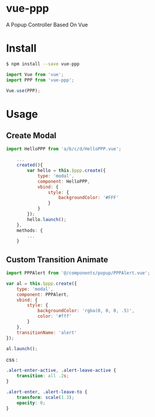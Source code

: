 # vue-ppp

A Popup Controller Based On Vue

# Install 

``` bash 
$ npm install --save vue-ppp
```

``` js
import Vue from 'vue'; 
import PPP from 'vue-ppp'; 

Vue.use(PPP); 
```

# Usage 

## Create Modal 

``` js
import HelloPPP from 'a/b/c/d/HelloPPP.vue';

    ...
    created(){
        var hello = this.$ppp.create({
            type: 'modal', 
            component: HelloPPP,
            vbind: {
                style: {
                    backgroundColor: '#FFF'
                }
            }
        });
        hello.launch();
    }, 
    methods: {
        ... 
    }
```


## Custom Transition Animate 

``` js
import PPPAlert from '@/components/popup/PPPAlert.vue'; 

var al = this.$ppp.create({
    type: 'modal', 
    component: PPPAlert, 
    vbind: {
        style: {
            backgroundColor: 'rgba(0, 0, 0, .5)',
            color: '#fff'
        }
    },
    transitionName: 'alert'
}); 

al.launch();
```

css : 

``` css
.alert-enter-active, .alert-leave-active {
    transition: all .2s; 
}

.alert-enter, .alert-leave-to {
    transform: scale(1.3);
    opacity: 0; 
}
```
